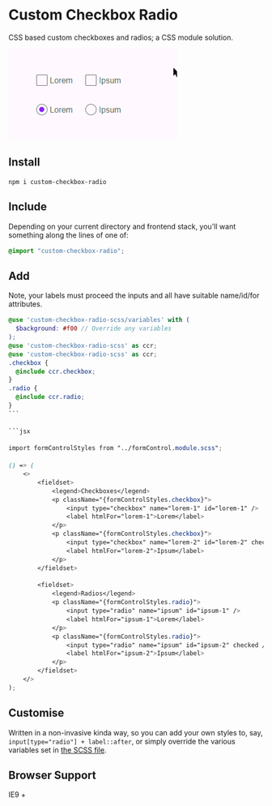 # Custom Checkbox Radio

CSS based custom checkboxes and radios; a CSS module solution.

![Swanky](posterity/custom-checkbox-radio.gif)

## Install

    npm i custom-checkbox-radio

## Include

Depending on your current directory and frontend stack, you'll want something along the lines of one of:

```scss
@import "custom-checkbox-radio";
```

## Add

Note, your labels must proceed the inputs and all have suitable name/id/for attributes.

````scss
@use 'custom-checkbox-radio-scss/variables' with (
  $background: #f00 // Override any variables
);
@use 'custom-checkbox-radio-scss' as ccr;
@use 'custom-checkbox-radio-scss' as ccr;
.checkbox {
  @include ccr.checkbox;
}
.radio {
  @include ccr.radio;
}
```

```jsx

import formControlStyles from "../formControl.module.scss";

() => (
    <>
        <fieldset>
            <legend>Checkboxes</legend>
            <p className="{formControlStyles.checkbox}">
                <input type="checkbox" name="lorem-1" id="lorem-1" />
                <label htmlFor="lorem-1">Lorem</label>
            </p>
            <p className="{formControlStyles.checkbox}">
                <input type="checkbox" name="lorem-2" id="lorem-2" checked />
                <label htmlFor="lorem-2">Ipsum</label>
            </p>
        </fieldset>

        <fieldset>
            <legend>Radios</legend>
            <p className="{formControlStyles.radio}">
                <input type="radio" name="ipsum" id="ipsum-1" />
                <label htmlFor="ipsum-1">Lorem</label>
            </p>
            <p className="{formControlStyles.radio}">
                <input type="radio" name="ipsum" id="ipsum-2" checked />
                <label htmlFor="ipsum-2">Ipsum</label>
            </p>
        </fieldset>
    </>
);
````

## Customise

Written in a non-invasive kinda way, so you can add your own styles to, say, `input[type="radio"] + label::after`, or simply override the various variables set in [the SCSS file](https://github.com/entozoon/custom-checkbox-radio-scss/blob/master/_variables_.scss).

## Browser Support

IE9 +
